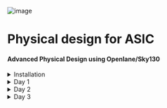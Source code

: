 ![image](https://github.com/VardhanSuroshi/pes_asic_class/assets/132068498/33403244-c9dd-4aef-a022-da52e2eef51c)

# Physical design for ASIC    

#### Advanced Physical Design using Openlane/Sky130 

<details> 
<summary> 
 Installation
</summary>
<br>

Create a Linux virtual machine with Ubuntu 18.04 (Bionic Beaver)(64 - bit) version.

Select ```openlane.vdi``` as the virtual hard disk. 

Open terminal and follow the steps below:

![openlane_working](https://github.com/ananya343B/pes_asic_class/assets/142582353/afd0fe45-e39a-425c-aa82-9e981035d2c7)

![working_2](https://github.com/ananya343B/pes_asic_class/assets/142582353/1d77549d-5920-44f8-bc07-ea1afecb1ce5)

</details>

<details>
<summary> 
 Day 1
</summary>
<br>
 
## Introduction to QFN-48 package, chip, pads, core, die and IPs

- PADS

A peripheral device (PAD) refers to any external device or component that connects to an integrated circuit (IC) chip. These external devices can include input/output pins, power supply pins, clock input pins, and other interface pins that facilitate communication between the chip and the outside world. PADs are an essential part of chip design because they determine how the chip interacts with its environment.

- DIE

The silicon wafer is divided into multiple identical, discrete sections, each of which is known as a "die." Each die contains a single instance of the integrated circuit design that was created by the semiconductor design team. These dies are created using photolithography and other semiconductor fabrication processes, and they share the same design and functionality.

- CORE

A "core" is a functional block of circuitry that performs a specific function within an integrated circuit design. Cores are often reusable, customizable, and can simplify the development process by allowing designers to integrate well-optimized and tested circuitry into their projects. They are a fundamental building block for complex IC designs.

![Screenshot (13)](https://github.com/ananya343B/pes_pd/assets/142582353/8ca4186c-bbaa-48e9-b501-b7f97e8dbafc)


- FOUNDRY IPs

Foundry IPs are IPs that are specifically developed, qualified, and provided by the foundry to be used in conjunction with their manufacturing processes. These IPs are optimized for the foundry's technology, ensuring compatibility and efficiency. They are thoroughly tested and characterized to meet performance, power, and reliability requirements within the foundry's process.

- MACROS

Macros are pre-designed, customizable functional blocks that perform specific complex functions within an integrated circuit. They are a valuable tool for chip designers to streamline the design process, improve efficiency, and reduce the risk associated with complex custom circuit design.

![Screenshot (14)](https://github.com/ananya343B/pes_pd/assets/142582353/fb4c471a-f8f3-43a5-bd4e-a4347d671095)

#### Introduction to RISCV ISA and flow from Software applications to Hardware

![Screenshot (15)](https://github.com/ananya343B/pes_pd/assets/142582353/0afcd24f-0200-4bee-981f-4e6f2d1138a3)


1) C Program to RISC-V Assembly:

- Write a C program.
  
- Compile it using a RISC-V-compatible C compiler to generate RISC-V assembly code.

2) RISC-V Assembly to HDL:

- Analyze the assembly code.

- Write HDL code (e.g., Verilog or VHDL) to describe hardware components.
 
- Map assembly operations to hardware behavior in HDL.
  
- Design registers, datapath, control logic, and memory interfaces.

3) HDL to Binary:

- Use an HDL synthesis tool to translate HDL into a netlist.

- Optimize the design for performance, area, and power.

- Place and route components on the FPGA/ASIC.

- Generate a binary configuration file.

4) Program the Target Device:

- Load the binary configuration onto the FPGA/ASIC to configure it as hardware.

![Screenshot (16)](https://github.com/ananya343B/pes_pd/assets/142582353/63cd83f7-733a-40e6-8466-958c1f42b0a1)

#### Simplified RL2GDS flow

The flow mainly consists of the following steps:

![Screenshot (17)](https://github.com/ananya343B/pes_pd/assets/142582353/e8fff7da-5b9b-4ce4-beb3-48e50f7bdbd0)

1) **Synthesis**

   Converts RTL to circuit out of components from standard library cell (SLC). Standard cells have regular layout.

2) **Floor/ Power planning**

   - Chip floor planning: Partition the chip die between different system building blocks and place I/O pads.
  
   - Macro floor planning: Dimensions, pin location, row definition is decided.
  
   - Power planning: Power network is constructed.

3) **Placement**

   Place cells on floor paln rows, alligned with the sites.
   Two steps:

   - Global placement: Cells may overlap.
  
   - Detailed placement: Cells do not overlap.

4) **Clock tree synthesis**

   Creates clock distribution network.

5) **Routing**

   Implement the interconnects using available metal layers.

   Divide and conquer in routing:

   - Global routing: Generates routing guides.

   - Detailed routing: Uses the routing guides and implement the actual wiring.

6) **Sign off**

   Construction of final layout and verification.

   Physical verification:

   - Design rules checking (DRC)

   - Layout vs Schematic (LVS)

   Timing verification:

   - Static timing analysis (STA)


#### Introduction to OPENLANE

OpenLane is an open-source digital ASIC (Application-Specific Integrated Circuit) design flow framework. It provides a comprehensive set of tools and scripts for automating and streamlining the process of designing and manufacturing custom silicon chips. 

Main goal: to produce a clean GDSII with no human intervention.

Two modes of operation: Autonomous and Interactive.

**OPENLANE ASIC flow**

![Screenshot (18)](https://github.com/ananya343B/pes_pd/assets/142582353/06d745f3-3c72-4bb1-abbb-1f3d7454e885)


Synthesis exploration is a process in digital integrated circuit design where designers explore various design options and configurations during the synthesis stage. The goal is to find the best combination of logic optimizations, architecture choices, and design constraints to meet the desired performance, power consumption, and area targets for the design.

Design exploration refers to the process of investigating and evaluating various design alternatives, configurations, and choices to optimize a system or product's performance, functionality, cost, or other key attributes.

Regression testing uses design exploration utility on approximately 70 designs and compares the results with the best known ones.

- Design for Test (DFT) is a set of engineering techniques and practices employed during the design of integrated circuits and electronic systems to facilitate and improve the testing and verification process. The main objective of DFT is to make it easier to detect and diagnose faults, defects, or issues within the IC or system.

- Physical implementation refers to the process of transforming a high-level logical description of an IC into a physical layout that can be fabricated. Process involves Floorplanning, Placement, Clock Tree Synthesis, Routing etc

- Logic Equivalence Check done by using yosys. Every time the netlist is modified ,verification must be performed. CTS modifies the netlist, post placement optimizations modifies the netlist

- Antenna Rules ViolationsWhen ametal wire segment is fabricated ,it can act as an antenna. Reactive ion etching causes charges to accumulate on the wire due to which transistor gates are damaged during fabrication. Solutions are bridging attaches a higher layer intermediary or adding antenna diode cell to leak away charges

  


##### Getting Familiar with the Open Source EDA Tools

Tool we will be working on pdk variant called sky130_fd_sc_hd

sky130 : is the process name

fd : skywater foundary

sc : standard cell

hd(high density) : variant of pdk

Design Preperation step First we go the the working directory

```cd Desktop/work/tools/```

```cd openlane_working_dir/```

```cd openlane```

Type ```docker``` command, a shell opens . In the shell type ```./flow.tcl -interactive```

![one](https://github.com/ananya343B/pes_pd/assets/142582353/27106a1c-c77d-4294-95c8-a922da405f80)


Type ```package require openlane 0.9``` to import all the packages


```prep -design picorv32a```

![two](https://github.com/ananya343B/pes_pd/assets/142582353/da9450e7-1bc6-4f9d-8336-7d584db3f03f)


After preparing the design, a new 'runs' folder is created.

![three](https://github.com/ananya343B/pes_pd/assets/142582353/3e8aa2cc-50c3-498d-ac76-38178f6eef05)

![four](https://github.com/ananya343B/pes_pd/assets/142582353/ad3c3631-9a20-4f16-857f-1ae2d6e98df7)


```less merged.lef```

![five](https://github.com/ananya343B/pes_pd/assets/142582353/12865f0d-3576-4901-84f2-d3d537570d2f)

![six](https://github.com/ananya343B/pes_pd/assets/142582353/b8e7f044-3e7c-4716-861e-acaf84902671)

``` less config.tcl```

Default parameters taken by the run

![seven](https://github.com/ananya343B/pes_pd/assets/142582353/ac821ee5-11eb-44a3-a428-89b98c7af487)

![eight](https://github.com/ananya343B/pes_pd/assets/142582353/0e897980-d29a-4f72-a7a0-f8bd36777516)

```less cmds.log```

Has all commands.

![nine](https://github.com/ananya343B/pes_pd/assets/142582353/91d75f98-ac9b-441f-92ab-b15744e6b21a)

![ten](https://github.com/ananya343B/pes_pd/assets/142582353/26f6a09c-78b6-4732-bee8-9c04a1f7123c)


```run_synthesis```

![twelve](https://github.com/ananya343B/pes_pd/assets/142582353/bfa6d72f-7ea4-4083-8a30-1a36b83538b0)

![eleven](https://github.com/ananya343B/pes_pd/assets/142582353/38512c83-a562-48cd-9b74-58abefada6d7)

Ratio of no. of flip flops to total no. of cells = 1613/18039 = 0.0894.

Netlist is generated in the runs folder

![thirteen](https://github.com/ananya343B/pes_pd/assets/142582353/5393d808-caca-4251-bdd2-8390078193f1)

</details>

<details>
<summary> 
 Day 2
</summary>
<br>

## Good floorplan vs Bad floorplan and Introduction to library cells

### Chip floorplanning considerations

**1) Defining width and height of core and die**

   Consider a netlist having flip flops and combinational logic. We take the combinational logic in terms of blocks to calculate the area.

   ![Screenshot (19)](https://github.com/ananya343B/pes_pd/assets/142582353/4fa35857-3743-4464-bbda-a2c4aa48b803)

    Let the dimension of the blocks be 1x1.

   ![Screenshot (20)](https://github.com/ananya343B/pes_pd/assets/142582353/33ee1743-e5a4-4971-8d51-8d9e8c7d615c)

   Arrange the blocks for minimum area
   
   ![Screenshot (21)](https://github.com/ananya343B/pes_pd/assets/142582353/adcc3706-7966-4363-b8fc-a2f73a4fd767)

   Place the logic segment inside the core

   ![Screenshot (22)](https://github.com/ananya343B/pes_pd/assets/142582353/6b316025-9d14-4f47-b3e2-a00ec558dd7e)

   ##### Aspect ratio and Utilization factor

   ![Screenshot (23)](https://github.com/ananya343B/pes_pd/assets/142582353/0fb1d50f-0bfb-4723-990b-df8629001e28)

   In the above case utilization ratio = 1.  Ideally utilization ratio is 0.5 to 0.6

   Aspect ratio = height/ width =1/1 = 1.


**2) Defining locations of pre placed cells**

Pre-placed cells are predefined blocks or modules of logic gates, flip-flops, or other functional elements that have a fixed placement on the chip's layout. Unlike standard cells, which are synthesized from a library of basic logic gates and placed automatically by a synthesis tool, pre-placed cells are manually placed by the chip designer in specific locations on the chip.

First divide the logic into blocks:

![Screenshot (28)](https://github.com/ananya343B/pes_pd/assets/142582353/62dfe1be-c7cd-4122-b606-7e5d32387574)

Extend the IO pins and make the blocks as different IPs or modules:

![Screenshot (29)](https://github.com/ananya343B/pes_pd/assets/142582353/e8210d2b-289d-4ba5-8b40-a4c4d640b0b7)

- The arrangement of Ips in a chip is referred as floorplanning.

- These IPs have user defined locations ans hence are placed in the chip before the automated placement and routing is done. These cells are called pre placed cells.

- Automated placement and routing toll places the remaining logical cells in the design onto the chip.
  
**3) Surround the preplaced cells with decoupling capacitors**

![Screenshot (24)](https://github.com/ananya343B/pes_pd/assets/142582353/bfcaa1e9-37d6-41f0-87cb-ad7ad9fd8e43)

During the switching operation, current is demanded by the circuit (peak current)

Due to Ldd and Rdd there will be a voltage drop and the voltage at node A is not Vdd but Vdd'.

If Vdd' goes below the noise margin, there can be an incorrect output at the end of the circuit. (Logic 1 becomes Logic 0 and vice versa).

![Screenshot (26)](https://github.com/ananya343B/pes_pd/assets/142582353/856968d5-89bc-4a65-9d3a-80c04a996980)

To avoid this we place a capacitor with large capacitance in paralel to the circuit.

![Screenshot (27)](https://github.com/ananya343B/pes_pd/assets/142582353/2e5c4bcb-41c0-4a57-b9e8-eda55190e263)

Everytime the circuit switches it draws current from the decoupling capacitor, whereas the outer network with the power supply and other componets is used to re-charge the capacitor

The primary purpose of a decoupling capacitor is to reduce or minimize voltage fluctuations and noise on the power supply lines caused by the rapid switching of transistors within the IC. When digital circuits switch, they can draw short bursts of current from the power supply, causing momentary drops in voltage. 

The decoupling capacitor is placed as close to the circuit as possible to minimise loss due to large wire length.

**3) Power planning**

![Screenshot (30)](https://github.com/ananya343B/pes_pd/assets/142582353/d6acdd39-5846-4f23-832d-62d12e68357e)

Signal from the driver should remain same until it reaches the load throught the line.

To ensure that we require a power supply.

Ground bounce: "Ground bounce" is a phenomenon that occurs when there is a temporary increase in the voltage level of the ground (GND) reference plane due to the switching activities of digital circuits. Ground bounce is a type of noise or voltage perturbation on the ground line of an IC. If the ground bounce is not within the noise margin, we may enter the undefined region which should be avoided.

![Screenshot (31)](https://github.com/ananya343B/pes_pd/assets/142582353/395c9de5-a204-49c2-a551-44d98c8c366a)

Voltage droop:  "Voltage droop," also known as "voltage sag" or "power droop," refers to a temporary decrease or reduction in the supply voltage level in response to a sudden increase in current demand within the circuit. 

![Screenshot (32)](https://github.com/ananya343B/pes_pd/assets/142582353/b1b64bb2-5e7b-4705-baf3-6dd7d46064a4)

These problems occur because there is only one voltage supply. We use multiple voltage supplies which run as a grid in the core. Such a pattern is referred as a voltage mesh.

![Screenshot (33)](https://github.com/ananya343B/pes_pd/assets/142582353/144be3a8-9aec-4578-9895-b3bd8f8af61e)

![Screenshot (34)](https://github.com/ananya343B/pes_pd/assets/142582353/fa2b93a2-7e0a-4dfe-9d01-7fca16fe0fbf)

**4) Pin Placement and logical cell blockage**

In pin placemnt step we use the HDL netlist to determine where a specific pin should be placed in the circuit.

We join the common pins and try to keep the connections as effecient as possible.

Pins are placed in the Die area. 

The pin for the clock signal is bigger as they contin=nuosly send signals to the entire circuit ie. it drives the chip

No cells are placed between the core and the die.

### Lab

Run the command ```run_flooorplan``` in the openlane shell

Go to the  ```/Desktop/work/tools/openlane_working_dir/openlane/designs/picorv32a/runs/14-09_17-44/results/floorplan``` directory and run the following command:

```magic -T /home/vsduser/Desktop/work/tools/openlane_working_dir/pdks/sky130A/libs.tech/magic/sky130A.tech lef read ../../tmp/merged.lef def read picorv32a.floorplan.def &```

 Magic opens and we can see the cell. Use s and then v on the keyboard to center the floorplan. Use z to zoom in.
 
![Screenshot (37)](https://github.com/ananya343B/pes_pd/assets/142582353/b355b0d0-0b3d-449d-9119-b44e22e8d226)

![Screenshot (38)](https://github.com/ananya343B/pes_pd/assets/142582353/ec298ee6-c435-4022-b8ac-e2dbcda38f31)


### Library Binding and Placement

Netlist binding and initial place design

Netlist binding is the process of mapping the logical representation of a digital design (typically described in a hardware description language l onto a library of standard cells.

Each component is mapped to a given shape. All these shapes and the working are defined in the library. Then all these shapes from each stage of the netlist are placed onto the floorplan in a efficient way so that delay is minimal.

![Screenshot (39)](https://github.com/ananya343B/pes_pd/assets/142582353/41013d89-a123-44d4-9661-2ab5c8431c6d)

The components of the netlist are placed in the core area.

They are placed according to the convenience of distance from the pins.

When sending signal from FF1 to FF2, according to the circuit requirements, there has to be a very fast propogation of signals. Hence, they are placed very close and buffers are added since there is a small delay for the signal from the pin to reach FF1. The buffers maintain signal integrity.

Estimated wire-length and capacitance is a crucial step to ensure that the physical layout of components and interconnections meets performance and power goals. Wire-length estimation and capacitance modeling help guide the placement process, especially when considering factors like signal delay, power consumption, and signal integrity. If the wire area is big then the resistance and capacitance huge. To maintain signal inteegrity we route the signal through buffers that replicates and routes the signals.

The integration of wire-length and capacitance estimates into the placement optimization process helps balance performance, power, and area trade-offs in the design. The goal is to achieve a placement that minimizes signal delays, reduces power consumption, maintains signal integrity, and meets all design constraints.

- Final placement optimization

When performing final placement optimization with timing analysis using an ideal clock, you are essentially optimizing the physical placement of components within an integrated circuit while assuming that the clock signal is perfect.. This approach allows you to focus primarily on optimizing the physical layout of the design without considering clock-related timing challenges.

- Need for libraries and characterization

Libraries and characterization are foundational elements of the IC design process. Libraries provide standardized building blocks that enhance design productivity and reusability, while characterization provides the essential data needed to accurately model and simulate the behavior of these components, ensuring that the final design meets its performance, power, and reliability goals.

#### Lab

To view the placement, type ```run_placement``` in the openlane shell.

We type the following command in the terminal in the  ../OpenLane/designs/picorv32a/runs/<most_recent_run>/results/placement/ directory

```magic -T ../git_open_pdks/sky130/magic/sky130.tech lef read ../OpenLane/designs/picorv32a/runs/<most_recent_run>/tmp/merged.nom.lef def read picorv32.def &```

![Screenshot (40)](https://github.com/ananya343B/pes_pd/assets/142582353/2f8158ef-1b19-43b1-bda2-98f9de28f1f9)

![Screenshot (41)](https://github.com/ananya343B/pes_pd/assets/142582353/679fbd90-8ca0-401d-bbb6-3194e73b8474)

We can see the standard cells used upon zooming.

#### Cell Design and Characterization Flow

Inputs :Process design kits(PDKs) : DRC and LVS rules, SPICE models, library and user-defined specs.

Design Steps: Circuit Design, Layout Design(Euler Path and Stick Diagram), Characterization.

Outputs: CDL(Circuit Description Language), GDSII, LEF, extracted spice netlist(.cir)

**Characterization Flow**

For an inverter:

1)Read the model files.

2)Read the extracted SPICE netlist.

3)Recognize the behaviour of the buffer.

4)Attaching the necessary power sources

5)Apply the stimulus, which is the input signal to the circuit.

6)Read the sub-circuit of the inverter.

7)Provide necessary output capacitances.

8)Provide the necessary simulation commands

Timing Characterization

- slew_low_rise_thr = 20%

- slew_high_rise_thr = 80%

- slew_low_fall_thr = 20%

- slew_high_fall_thr = 80%

- in_rise_thr = 50%

- in_fall_thr = 50%

- out_rise_thr = 50%

- out_fall_thr = 50%

**Propagation Delay**

The time difference between when the transitional input reaches 50% of its final value and when the output reaches 50% of its final value.

Propagation delay=time(out_fall_thr)-time(in_rise_thr)

**Transition Time**

The time it takes the signal to move between states is the transition time , where the time is measured between 10% and 90% or 20% to 80% of the signal levels.

Rise transition time = time(slew_high_rise_thr) - time (slew_low_rise_thr)

Fall transition time = time(slew_high_fall_thr) - time (slew_low_fall_thr)
</details>


<details>
<summary>
 Day 3
</summary>
<br>
 
 **IO Placer revision**
 
PnR is a iterative flow and hence, we can make changes to the environment variables when required.

To change the pin configuration along the core from equvi distance randomly placed to someother placement.

```set::env(FP IO MODE)2```


##### Inception of Layout and CMOS Fabrication Process

**SPICE Deck Creation for CMOS Inverter**
- SPICE Deck is a netlist that has information on:
  
  - component connectivity
    
  - component values
    
  - identifying the nodes
    
  - giving a designation to the nodes

**SPICE Simulation and Switching Threshold**

Switching Threshold of a CMOS Inverter CMOS cells have three modes of operation:

Cutoff - No inversion Triode - Inversion but no pinchoff in channel Saturation - Inversion and pinchoff in channel

The voltages at which the switch between the modes of operation happens is dependent on the threshold voltage of the device. Threshold voltage is a function of the W/L ratio of a device, therefore varying the W/L ratio will vary the output waveform of CMOS devices. To enable efficient description of the varying waveforms a single parameter called switching threshold is used. Switching threshold is defined at the intersection of Vin = Vout.

image ar

image ar


SPICE Simulation steps:

```
cd <folder where the .cir file is present>
source CMOS_INVERTER.cir
run
setplot
dc1
display
plot out vs in
```

Git cloning:

```
git clone https://github.com/nickson-jose/vsdstdcelldesign.git
```
- Now we need to copy the  'sky130A.tech' file into the directory  just cloned

```
cp sky130A.tech /home/vsduser/Desktop/work/tools/openlane_working_dir/openlane/vsdstdcelldesign
```

in the follwoing directory

```
... openlane_working_dir/pdks/sky130A/libs.tech/magic
```


**16 Mask CMOS Process**

1) Selecting a Substrate - Selecting the appropriate substrate to synthsize the design on.

2) Creating active reagion for transistors - Adding layers of SiO2(40nm), Si3N4(80nm) and photoresist(1um). On top of the photoresist we put a mask layer. Pass UV light and remove the mask. Resist is removed. LOCOS(Local Oxidation of Silicon) is performed. Si3N4 is etched.

3) N-Well and P-Well formation - The next masks are used to create the source and drain regions of the MOSFETs. Boron is used to make P-Well using ion implantation. Phosphorus is used to create N-Well. Put the MOSFET in a Drive In furnace.

4) Formation of Gate - Gate formation involves depositing a gate oxide, defining gate patterns using photolithography, depositing gate material, etching to create gates, doping the substrate and insulating the gates.

5) Lightly Doped Drain Formation(LDD) - Lightly doped drain (LDD) formation involves implanting the drain and source regions of a MOSFET transistor with a lighter concentration of dopants to reduce hot electron effect and short channel effect and enhance device performance.

6) Source and Drain Formation - Source and drain formation in a MOSFET transistor typically involves doping the silicon substrate with chemicals such as arsenic or phosphorous for n-type regions (source and drain) and boron for p-type regions (source and drain). High temperature annealing is performed.

7) Steps to form Contacts and Interconnects(local) - Titanium is deposited with a process known as sputtering. Wafer is heated to about 650 - 700 C in an N2 ambient furnace for 60 seconds. TiSi2 contacts are formed.  TiN is also formed used for local communication. TiN is etched using RCA cleaning.

8) Higher Level Metal Formation - Forming contacts and interconnects locally involves depositing a dielectric material like silicon dioxide, patterning it using photolithography, etching contact holes, depositing a barrier metal (e.g., titanium or titanium nitride), filling with a conductor (e.g., aluminum or copper) using chemical vapor deposition (CVD), and then planarizing through chemical-mechanical polishing (CMP).



